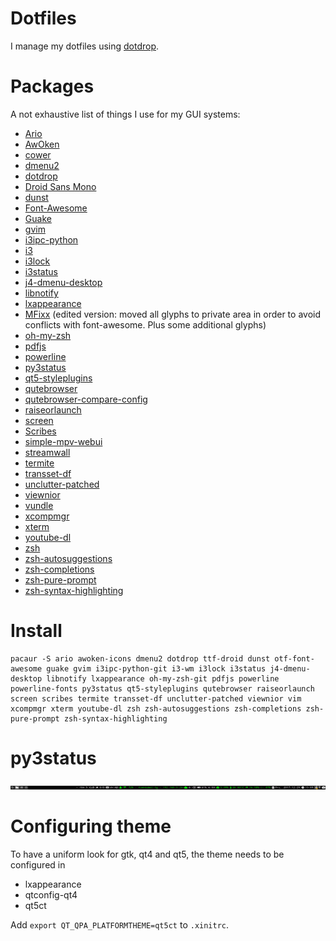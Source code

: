 # Dotfiles
I manage my dotfiles using [dotdrop](https://github.com/deadc0de6/dotdrop).

# Packages
A not exhaustive list of things I use for my GUI systems:
 - [Ario](http://ario-player.sourceforge.net/)
 - [AwOken](https://alecive.deviantart.com/art/AwOken-163570862)
 - [cower](https://github.com/falconindy/cower)
 - [dmenu2](https://bitbucket.org/melek/dmenu2)
 - [dotdrop](https://github.com/deadc0de6/dotdrop)
 - [Droid Sans Mono](http://www.droidfonts.com/)
 - [dunst](https://github.com/dunst-project/dunst)
 - [Font-Awesome](https://github.com/FortAwesome/Font-Awesome)
 - [Guake](https://github.com/Guake/guake)
 - [gvim](http://www.vim.org/)
 - [i3ipc-python](https://github.com/acrisci/i3ipc-python)
 - [i3](https://github.com/i3/i3)
 - [i3lock](https://github.com/i3/i3lock)
 - [i3status](https://github.com/i3/i3status)
 - [j4-dmenu-desktop](https://github.com/enkore/j4-dmenu-desktop)
 - [libnotify](https://developer.gnome.org/libnotify/)
 - [lxappearance](https://wiki.lxde.org/de/LXAppearance)
 - [MFixx](https://github.com/file-icons/MFixx) (edited version: moved all glyphs to private area in order to avoid conflicts with font-awesome. Plus some additional glyphs)
 - [oh-my-zsh](https://github.com/robbyrussell/oh-my-zsh)
 - [pdfjs](https://github.com/mozilla/pdf.js)
 - [powerline](https://github.com/powerline/powerline)
 - [py3status](https://github.com/ultrabug/py3status)
 - [qt5-styleplugins](http://code.qt.io/cgit/qt/qtstyleplugins.git)
 - [qutebrowser](https://github.com/qutebrowser/qutebrowser)
 - [qutebrowser-compare-config](https://github.com/open-dynaMIX/qutebrowser-compare-config)
 - [raiseorlaunch](https://github.com/open-dynaMIX/raiseorlaunch)
 - [screen](https://www.gnu.org/software/screen/)
 - [Scribes](http://scribes.sourceforge.net/)
 - [simple-mpv-webui](https://github.com/open-dynaMIX/simple-mpv-webui)
 - [streamwall](https://github.com/open-dynaMIX/streamwall)
 - [termite](https://github.com/thestinger/termite)
 - [transset-df](http://forchheimer.se/transset-df/)
 - [unclutter-patched](https://aur.archlinux.org/packages/unclutter-patched/)
 - [viewnior](https://siyanpanayotov.com/project/viewnior/)
 - [vundle](https://github.com/VundleVim/Vundle.vim)
 - [xcompmgr](https://cgit.freedesktop.org/xorg/app/xcompmgr/)
 - [xterm](https://invisible-island.net/xterm/xterm.html)
 - [youtube-dl](https://github.com/rg3/youtube-dl)
 - [zsh](https://www.zsh.org/)
 - [zsh-autosuggestions](https://github.com/zsh-users/zsh-autosuggestions)
 - [zsh-completions](https://github.com/zsh-users/zsh-completions)
 - [zsh-pure-prompt](https://github.com/sindresorhus/pure)
 - [zsh-syntax-highlighting](https://github.com/zsh-users/zsh-syntax-highlighting)

# Install

``` shell
pacaur -S ario awoken-icons dmenu2 dotdrop ttf-droid dunst otf-font-awesome guake gvim i3ipc-python-git i3-wm i3lock i3status j4-dmenu-desktop libnotify lxappearance oh-my-zsh-git pdfjs powerline powerline-fonts py3status qt5-styleplugins qutebrowser raiseorlaunch screen scribes termite transset-df unclutter-patched viewnior vim xcompmgr xterm youtube-dl zsh zsh-autosuggestions zsh-completions zsh-pure-prompt zsh-syntax-highlighting
```

# py3status

![i3bar with py3status screenshot](screenshots/i3bar_py3status.png "i3bar with py3status screenshot")

# Configuring theme
To have a uniform look for gtk, qt4 and qt5, the theme needs to be configured in

 - lxappearance
 - qtconfig-qt4
 - qt5ct

Add `export QT_QPA_PLATFORMTHEME=qt5ct` to `.xinitrc`.
